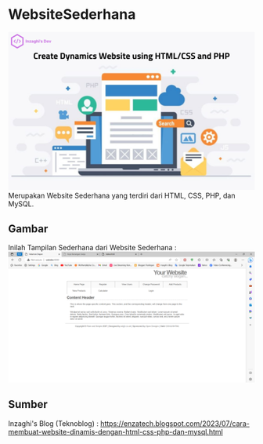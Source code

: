 # WebsiteSederhana
![Create Dynamics Website](https://github.com/inzaghidev/WebsiteSederhana/blob/main/images/create-dynamic-pages-using-html-css-php-mysql.png)
Merupakan Website Sederhana yang terdiri dari HTML, CSS, PHP, dan MySQL.

## Gambar
Inilah Tampilan Sederhana dari Website Sederhana :
![Simple Website](https://github.com/inzaghipa1709/WebsiteSederhana/blob/main/images/dynamic-simple-website.png)

## Sumber
Inzaghi's Blog (Teknoblog) :
https://enzatech.blogspot.com/2023/07/cara-membuat-website-dinamis-dengan-html-css-php-dan-mysql.html

